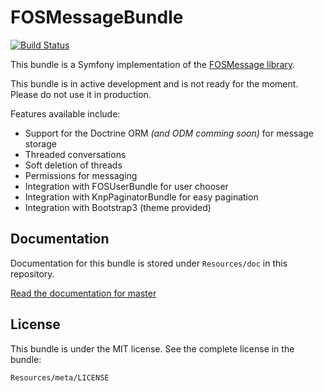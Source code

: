 FOSMessageBundle
================

[![Build Status](https://travis-ci.org/tgalopin/FOSMessageBundle.svg)](https://travis-ci.org/tgalopin/FOSMessageBundle)

This bundle is a Symfony implementation of the [FOSMessage library](https://github.com/tgalopin/FOSMessage).

This bundle is in active development and is not ready for the moment.
Please do not use it in production.

Features available include:

- Support for the Doctrine ORM *(and ODM comming soon)* for message storage
- Threaded conversations
- Soft deletion of threads
- Permissions for messaging
- Integration with FOSUserBundle for user chooser
- Integration with KnpPaginatorBundle for easy pagination
- Integration with Bootstrap3 (theme provided)


Documentation
-------------

Documentation for this bundle is stored under `Resources/doc` in this repository.

[Read the documentation for master](https://github.com/tgalopin/FOSMessageBundle/blob/master/Resources/doc/00-index.md)

License
-------

This bundle is under the MIT license. See the complete license in the bundle:

```
Resources/meta/LICENSE
```
